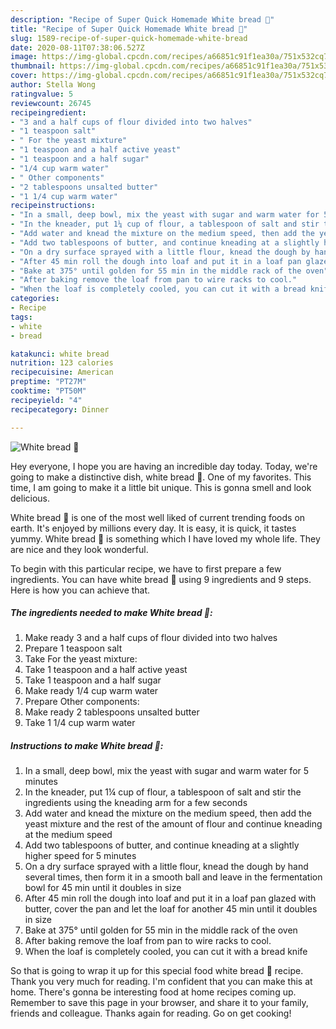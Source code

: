 ```yaml
---
description: "Recipe of Super Quick Homemade White bread 🍞"
title: "Recipe of Super Quick Homemade White bread 🍞"
slug: 1589-recipe-of-super-quick-homemade-white-bread
date: 2020-08-11T07:38:06.527Z
image: https://img-global.cpcdn.com/recipes/a66851c91f1ea30a/751x532cq70/white-bread-🍞-recipe-main-photo.jpg
thumbnail: https://img-global.cpcdn.com/recipes/a66851c91f1ea30a/751x532cq70/white-bread-🍞-recipe-main-photo.jpg
cover: https://img-global.cpcdn.com/recipes/a66851c91f1ea30a/751x532cq70/white-bread-🍞-recipe-main-photo.jpg
author: Stella Wong
ratingvalue: 5
reviewcount: 26745
recipeingredient:
- "3 and a half cups of flour divided into two halves"
- "1 teaspoon salt"
- " For the yeast mixture"
- "1 teaspoon and a half active yeast"
- "1 teaspoon and a half sugar"
- "1/4 cup warm water"
- " Other components"
- "2 tablespoons unsalted butter"
- "1 1/4 cup warm water"
recipeinstructions:
- "In a small, deep bowl, mix the yeast with sugar and warm water for 5 minutes"
- "In the kneader, put 1¼ cup of flour, a tablespoon of salt and stir the ingredients using the kneading arm for a few seconds"
- "Add water and knead the mixture on the medium speed, then add the yeast mixture and the rest of the amount of flour and continue kneading at the medium speed"
- "Add two tablespoons of butter, and continue kneading at a slightly higher speed for 5 minutes"
- "On a dry surface sprayed with a little flour, knead the dough by hand several times, then form it in a smooth ball and leave in the fermentation bowl for 45 min until it doubles in size"
- "After 45 min roll the dough into loaf and put it in a loaf pan glazed with butter, cover the pan and let the loaf for another 45 min until it doubles in size"
- "Bake at 375° until golden for 55 min in the middle rack of the oven"
- "After baking remove the loaf from pan to wire racks to cool."
- "When the loaf is completely cooled, you can cut it with a bread knife"
categories:
- Recipe
tags:
- white
- bread

katakunci: white bread 
nutrition: 123 calories
recipecuisine: American
preptime: "PT27M"
cooktime: "PT50M"
recipeyield: "4"
recipecategory: Dinner

---
```



![White bread 🍞](https://img-global.cpcdn.com/recipes/a66851c91f1ea30a/751x532cq70/white-bread-🍞-recipe-main-photo.jpg)

Hey everyone, I hope you are having an incredible day today. Today, we're going to make a distinctive dish, white bread 🍞. One of my favorites. This time, I am going to make it a little bit unique. This is gonna smell and look delicious.



White bread 🍞 is one of the most well liked of current trending foods on earth. It's enjoyed by millions every day. It is easy, it is quick, it tastes yummy. White bread 🍞 is something which I have loved my whole life. They are nice and they look wonderful.


To begin with this particular recipe, we have to first prepare a few ingredients. You can have white bread 🍞 using 9 ingredients and 9 steps. Here is how you can achieve that.

<!--inarticleads1-->

##### The ingredients needed to make White bread 🍞:

1. Make ready 3 and a half cups of flour divided into two halves
1. Prepare 1 teaspoon salt
1. Take  For the yeast mixture:
1. Take 1 teaspoon and a half active yeast
1. Take 1 teaspoon and a half sugar
1. Make ready 1/4 cup warm water
1. Prepare  Other components:
1. Make ready 2 tablespoons unsalted butter
1. Take 1 1/4 cup warm water




<!--inarticleads2-->

##### Instructions to make White bread 🍞:

1. In a small, deep bowl, mix the yeast with sugar and warm water for 5 minutes
1. In the kneader, put 1¼ cup of flour, a tablespoon of salt and stir the ingredients using the kneading arm for a few seconds
1. Add water and knead the mixture on the medium speed, then add the yeast mixture and the rest of the amount of flour and continue kneading at the medium speed
1. Add two tablespoons of butter, and continue kneading at a slightly higher speed for 5 minutes
1. On a dry surface sprayed with a little flour, knead the dough by hand several times, then form it in a smooth ball and leave in the fermentation bowl for 45 min until it doubles in size
1. After 45 min roll the dough into loaf and put it in a loaf pan glazed with butter, cover the pan and let the loaf for another 45 min until it doubles in size
1. Bake at 375° until golden for 55 min in the middle rack of the oven
1. After baking remove the loaf from pan to wire racks to cool.
1. When the loaf is completely cooled, you can cut it with a bread knife




So that is going to wrap it up for this special food white bread 🍞 recipe. Thank you very much for reading. I'm confident that you can make this at home. There's gonna be interesting food at home recipes coming up. Remember to save this page in your browser, and share it to your family, friends and colleague. Thanks again for reading. Go on get cooking!
